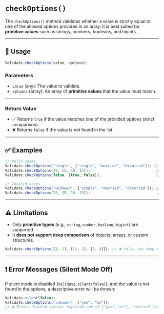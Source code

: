 # `checkOptions()`

The `checkOptions()` method validates whether a value is strictly equal to one of the allowed options provided in an array.
It is best suited for **primitive values** such as strings, numbers, booleans, and bigints.

---

## 📌 Usage

```js
Validate.checkOptions(value, options);
```

### Parameters

* `value` (any): The value to validate.
* `options` (array): An array of **primitive values** that the value must match.

---

### Return Value

* ✅ Returns `true` if the value matches one of the provided options (strict comparison).
* ❌ Returns `false` if the value is not found in the list.

---

## ✅ Examples

```js
// Valid cases
Validate.checkOptions("single", ["single", "married", "divorced"]); // ✅ true
Validate.checkOptions(10, [5, 10, 15]);                              // ✅ true
Validate.checkOptions(false, [true, false]);                         // ✅ true

// Invalid cases
Validate.checkOptions("widowed", ["single", "married", "divorced"]); // ❌ false
Validate.checkOptions(20, [5, 10, 15]);                               // ❌ false
```

---

## ⚠️ Limitations

* Only **primitive types** (e.g., `string`, `number`, `boolean`, `bigint`) are supported.
* It **does not support deep comparison** of objects, arrays, or custom structures.

```js
Validate.checkOptions([1, 2], [[1, 2], [3, 4]]); // ❌ false (no deep comparison)
```

---

## ❗ Error Messages (Silent Mode Off)

If silent mode is disabled (`Validate.silent(false)`), and the value is not found in the options, a descriptive error will be thrown:

```js
Validate.silent(false);
Validate.checkOptions("unknown", ["yes", "no"]);
// ❌ Error: Invalid option: expected one of ["yes","no"], received "unknown"
```
